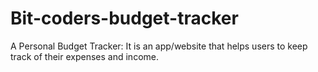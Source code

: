 # Bit-coders-budget-tracker
A Personal Budget Tracker: It is an app/website that helps users to keep track of their expenses and income.
